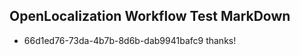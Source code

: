 ## OpenLocalization Workflow Test MarkDown

* 66d1ed76-73da-4b7b-8d6b-dab9941bafc9 
thanks!



<!--HONumber=Jan16_HO3-->
